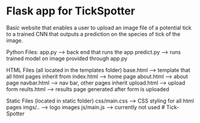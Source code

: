 # Flask app for TickSpotter

Basic website that enables a user to upload an image file of a potential tick to a trained CNN that
outputs a prediction on the species of tick of the image. 

Python Files:
app.py --> back end that runs the app 
predict.py --> runs trained model on image provided through app.py

HTML Files (all located in the templates folder)
base.html --> template that all html pages inherit from 
index.html --> home page 
about.html --> about page 
navbar.html --> nav bar, other pages inherit
upload.html --> upload form
reults.html --> results page generated after form is uploaded   

Static Files (located in static folder)
css/main.css --> CSS styling for all html pages 
imgs/.. --> logo images 
js/main.js --> currently not used # Tick-Spotter
